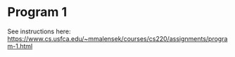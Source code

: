 # Program 1

See instructions here: https://www.cs.usfca.edu/~mmalensek/courses/cs220/assignments/program-1.html

